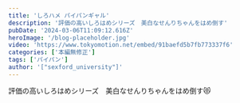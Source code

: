 ```yaml
---
title: 'しろハメ パイパンギャル'
description: '評価の高いしろはめシリーズ　美白なせんりちゃんをはめ倒す'
pubDate: '2024-03-06T11:09:12.616Z'
heroImage: '/blog-placeholder.jpg'
video: 'https://www.tokyomotion.net/embed/91baefd5b7fb773337f6'
categories: ['本編無修正']
tags: ['パイパン']
author: '["sexford_university"]'
---
```


評価の高いしろはめシリーズ　美白なせんりちゃんをはめ倒す😻
